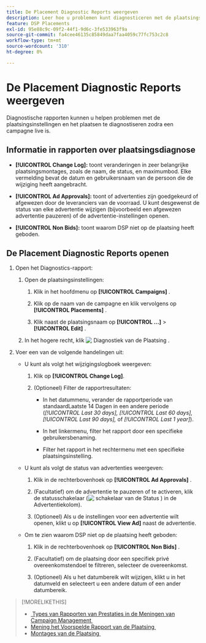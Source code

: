 ```yaml
---
title: De Placement Diagnostic Reports weergeven
description: Leer hoe u problemen kunt diagnosticeren met de plaatsingsinstellingen en -pakking.
feature: DSP Placements
exl-id: 95e88c9c-09f2-44f1-9d6c-3fe533963f9a
source-git-commit: fa4cee46135c85849daa7faa4059c77fc753c2c8
workflow-type: tm+mt
source-wordcount: '310'
ht-degree: 0%

---
```


# De Placement Diagnostic Reports weergeven

<!-- Does this really belong in the Campaign Management > Reports section or in the Placements section? -->

Diagnostische rapporten kunnen u helpen problemen met de plaatsingsinstellingen en het plaatsen te diagnostiseren zodra een campagne live is.

## Informatie in rapporten over plaatsingsdiagnose

* **[!UICONTROL Change Log]:** toont veranderingen in zeer belangrijke plaatsingsmontages, zoals de naam, de status, en maximumbod. Elke vermelding bevat de datum en gebruikersnaam van de persoon die de wijziging heeft aangebracht.

* **[!UICONTROL Ad Approvals]:** toont of advertenties zijn goedgekeurd of afgewezen door de leveranciers van de voorraad. U kunt desgewenst de status van elke advertentie wijzigen (bijvoorbeeld een afgewezen advertentie pauzeren) of de advertentie-instellingen openen.

* **[!UICONTROL Non Bids]:** toont waarom DSP niet op de plaatsing heeft geboden.

## De Placement Diagnostic Reports openen

1. Open het Diagnostics-rapport:

   1. Open de plaatsingsinstellingen:

      1. Klik in het hoofdmenu op **[!UICONTROL Campaigns]** .

      1. Klik op de naam van de campagne en klik vervolgens op **[!UICONTROL Placements]** .

      1. Klik naast de plaatsingsnaam op **[!UICONTROL ...]** > **[!UICONTROL Edit]** .

   1. In het hogere recht, klik ![&#x200B; Diagnostiek van de Plaatsing &#x200B;](/help/dsp/assets/placement-diagnostics.png).

1. Voer een van de volgende handelingen uit:

   * U kunt als volgt het wijzigingslogboek weergeven:

      1. Klik op **[!UICONTROL Change Log]**.

      1. (Optioneel) Filter de rapportresultaten:

         * In het datummenu, verander de rapportperiode van standaardLaatste 14 Dagen in een andere periode (*[!UICONTROL Last 30 days],* *[!UICONTROL Last 60 days],* *[!UICONTROL Last 90 days],* of *[!UICONTROL Last 1 year]*).

         * In het linkermenu, filter het rapport door een specifieke gebruikersbenaming.

         * Filter het rapport in het rechtermenu met een specifieke plaatsingsinstelling.

   * U kunt als volgt de status van advertenties weergeven:

      1. Klik in de rechterbovenhoek op **[!UICONTROL Ad Approvals]** .

      1. (Facultatief) om de advertentie te pauzeren of te activeren, klik de statusschakelaar (![&#x200B; schakelaar van de Status &#x200B;](/help/dsp/assets/status-switch.png)) in de Advertentiekolom).

      1. (Optioneel) Als u de instellingen voor een advertentie wilt openen, klikt u op **[!UICONTROL View Ad]** naast de advertentie.

   * Om te zien waarom DSP niet op de plaatsing heeft geboden:

      1. Klik in de rechterbovenhoek op **[!UICONTROL Non Bids]** .

      1. (Facultatief) om de plaatsing door een specifiek privé overeenkomstendoel te filtreren, selecteer de overeenkomst. <!-- Admin users only: Optionally filter the deal by one or more regions ([!UICONTROL US-EAST], [!UICONTROL US-WEST]) [!UICONTROL EU-WEST], [!UICONTROL HKG]) by selecting the regions. -->

      1. (Optioneel) Als u het datumbereik wilt wijzigen, klikt u in het datumveld en selecteert u een andere datum of een ander datumbereik.

<!-- Later, add link to >* Definitions for NBRs (Reading No Bid Reports (NBRs)) -->

>[!MORELIKETHIS]
>
>* [&#x200B; Types van Rapporten van Prestaties in de Meningen van Campaign Management &#x200B;](campaign-reports-about.md)
>* [&#x200B; Mening het Voorspelde Rapport van de Plaatsing &#x200B;](/help/dsp/campaign-management/reports/placement-forecast.md)
>* [&#x200B; Montages van de Plaatsing &#x200B;](/help/dsp/campaign-management/placements/placement-settings.md)
